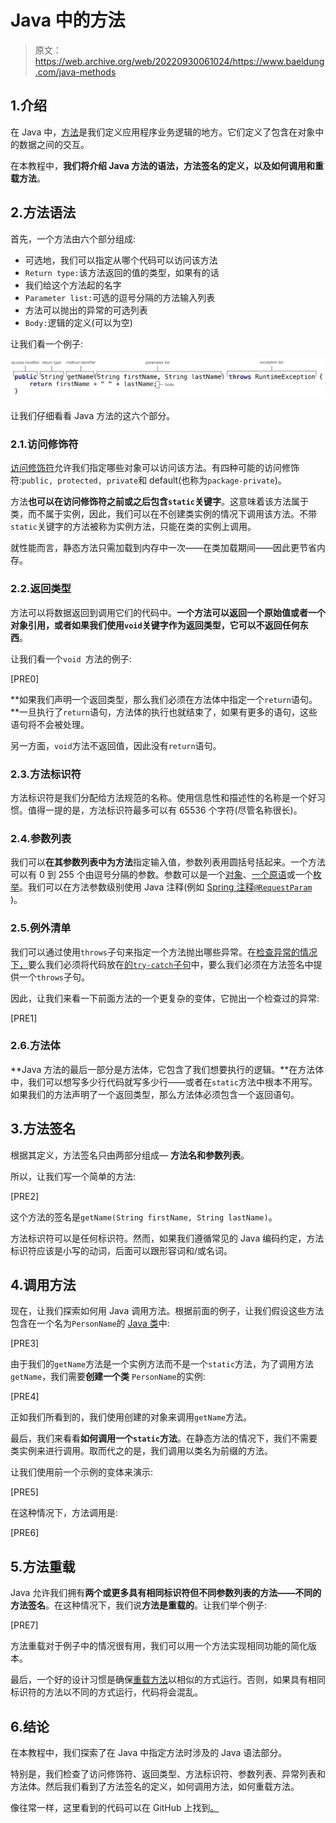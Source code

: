 # Java 中的方法

> 原文：<https://web.archive.org/web/20220930061024/https://www.baeldung.com/java-methods>

## 1.介绍

在 Java 中，[方法](https://web.archive.org/web/20220630004458/https://docs.oracle.com/javase/tutorial/java/javaOO/methods.html)是我们定义应用程序业务逻辑的地方。它们定义了包含在对象中的数据之间的交互。

在本教程中，**我们将介绍 Java 方法的语法，方法签名的定义，以及如何调用和重载方法**。

## 2.方法语法

首先，一个方法由六个部分组成:

*   可选地，我们可以指定从哪个代码可以访问该方法
*   `Return type:`该方法返回的值的类型，如果有的话
*   我们给这个方法起的名字
*   `Parameter list:`可选的逗号分隔的方法输入列表
*   方法可以抛出的异常的可选列表
*   `Body:`逻辑的定义(可以为空)

让我们看一个例子:

[![method structure 3](img/836c3c975f71f27a8c8b73e8ed44829d.png)](/web/20220630004458/https://www.baeldung.com/wp-content/uploads/2019/09/method-structure-3-1024x131.png)

让我们仔细看看 Java 方法的这六个部分。

### 2.1.访问修饰符

[访问修饰符](/web/20220630004458/https://www.baeldung.com/java-access-modifiers)允许我们指定哪些对象可以访问该方法。有四种可能的访问修饰符:`public, protected, private`和 default(也称为`package-private`)。

方法**也可以在访问修饰符之前或之后包含`static`关键字**。这意味着该方法属于类，而不属于实例，因此，我们可以在不创建类实例的情况下调用该方法。不带`static`关键字的方法被称为实例方法，只能在类的实例上调用。

就性能而言，静态方法只需加载到内存中一次——在类加载期间——因此更节省内存。

### 2.2.返回类型

方法可以将数据返回到调用它们的代码中。**一个方法可以返回一个原始值或者一个对象引用，或者如果我们使用`void`关键字作为返回类型，它可以不返回任何东西**。

让我们看一个`void `方法的例子:

[PRE0]

**如果我们声明一个返回类型，那么我们必须在方法体中指定一个`return`语句。**一旦执行了`return`语句，方法体的执行也就结束了，如果有更多的语句，这些语句将不会被处理。

另一方面，`void`方法不返回值，因此没有`return`语句。

### 2.3.方法标识符

方法标识符是我们分配给方法规范的名称。使用信息性和描述性的名称是一个好习惯。值得一提的是，方法标识符最多可以有 65536 个字符(尽管名称很长)。

### 2.4.参数列表

我们可以**在其参数列表中为方法**指定输入值，参数列表用圆括号括起来。一个方法可以有 0 到 255 个由逗号分隔的参数。参数可以是一个[对象](/web/20220630004458/https://www.baeldung.com/java-classes-objects)、[一个原语](/web/20220630004458/https://www.baeldung.com/java-primitives-vs-objects)或一个[枚举](/web/20220630004458/https://www.baeldung.com/a-guide-to-java-enums)。我们可以在方法参数级别使用 Java 注释(例如 [Spring 注释`@RequestParam`](/web/20220630004458/https://www.baeldung.com/spring-request-param) )。

### 2.5.例外清单

我们可以通过使用`throws`子句来指定一个方法抛出哪些异常。在[检查异常的情况下，](/web/20220630004458/https://www.baeldung.com/java-checked-unchecked-exceptions)要么我们必须将代码放在[的`try-catch`子句](/web/20220630004458/https://www.baeldung.com/java-exceptions)中，要么我们必须在方法签名中提供一个`throws`子句。

因此，让我们来看一下前面方法的一个更复杂的变体，它抛出一个检查过的异常:

[PRE1]

### 2.6.方法体

**Java 方法的最后一部分是方法体，它包含了我们想要执行的逻辑。**在方法体中，我们可以想写多少行代码就写多少行——或者在`static`方法中根本不用写。如果我们的方法声明了一个返回类型，那么方法体必须包含一个返回语句。

## 3.方法签名

根据其定义，方法签名只由两部分组成— **方法名和参数列表**。

所以，让我们写一个简单的方法:

[PRE2]

这个方法的签名是`getName(String firstName, String lastName)`。

方法标识符可以是任何标识符。然而，如果我们遵循常见的 Java 编码约定，方法标识符应该是小写的动词，后面可以跟形容词和/或名词。

## 4.调用方法

现在，让我们探索如何用 Java 调用方法。根据前面的例子，让我们假设这些方法包含在一个名为`PersonName`的 [Java 类](/web/20220630004458/https://www.baeldung.com/java-classes-objects)中:

[PRE3]

由于我们的`getName`方法是一个实例方法而不是一个`static`方法，为了调用方法`getName`，我们需要**创建一个类** `PersonName`的实例:

[PRE4]

正如我们所看到的，我们使用创建的对象来调用`getName`方法。

最后，我们来看看**如何调用一个`static`方法**。在静态方法的情况下，我们不需要类实例来进行调用。取而代之的是，我们调用以类名为前缀的方法。

让我们使用前一个示例的变体来演示:

[PRE5]

在这种情况下，方法调用是:

[PRE6]

## 5.方法重载

Java 允许我们拥有**两个或更多具有相同标识符但不同参数列表的方法——不同的方法签名**。在这种情况下，我们说**方法是重载的**。让我们举个例子:

[PRE7]

方法重载对于例子中的情况很有用，我们可以用一个方法实现相同功能的简化版本。

最后，一个好的设计习惯是确保[重载方法](/web/20220630004458/https://www.baeldung.com/java-method-overload-override)以相似的方式运行。否则，如果具有相同标识符的方法以不同的方式运行，代码将会混乱。

## 6.结论

在本教程中，我们探索了在 Java 中指定方法时涉及的 Java 语法部分。

特别是，我们检查了访问修饰符、返回类型、方法标识符、参数列表、异常列表和方法体。然后我们看到了方法签名的定义，如何调用方法，如何重载方法。

像往常一样，这里看到的代码可以在 GitHub 上找到[。](https://web.archive.org/web/20220630004458/https://github.com/eugenp/tutorials/tree/master/core-java-modules/core-java-lang-oop-methods)